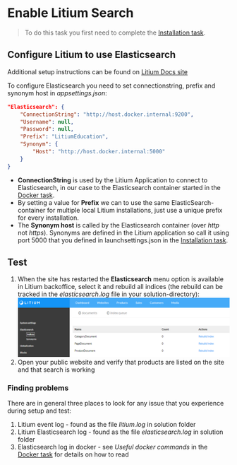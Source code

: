 # Enable Litium Search

> To do this task you first need to complete the [Installation task](../Installation).

## Configure Litium to use Elasticsearch

Additional setup instructions can be found on [Litium Docs site](https://docs.litium.com/documentation/architecture/litiumsearch/setup-and-configure-elasticsearch)

To configure Elasticsearch you need to set connectionstring, prefix and synonym host in _appsettings.json_:
```JSON
"Elasticsearch": {
    "ConnectionString": "http://host.docker.internal:9200",
    "Username": null,
    "Password": null,
    "Prefix": "LitiumEducation",
    "Synonym": {
        "Host": "http://host.docker.internal:5000"
    }
}
```

- **ConnectionString** is used by the Litium Application to connect to Elasticsearch, in our case to the Elasticsearch container started in the [Docker task](../Docker).
- By setting a value for **Prefix** we can to use the same ElasticSearch-container for multiple local Litium installations, just use a unique prefix for every installation.
- The **Synonym host** is called by the Elasticsearch container (over _http_ not _https_). Synonyms are defined in the Litium application so call it using port 5000 that you defined in launchsettings.json in the [Installation task](../Installation).

## Test

1. When the site has restarted the **Elasticsearch** menu option is available in Litium backoffice, select it and rebuild all indices (the rebuild can be tracked in the _elasticsearch.log_ file in your solution-directory):
   ![Alt text](Images/elastic-in-litium-admin.png "Elasticsearch BO")
1. Open your public website and verify that products are listed on the site and that search is working

### Finding problems

There are in general three places to look for any issue that you experience during setup and test:

1. Litium event log - found as the file _litium.log_ in solution folder
1. Litium Elasticsearch log - found as the file _elasticsearch.log_ in solution folder
1. Elasticsearch log in docker - see _Useful docker commands_ in the [Docker task](../Docker) for details on how to read
